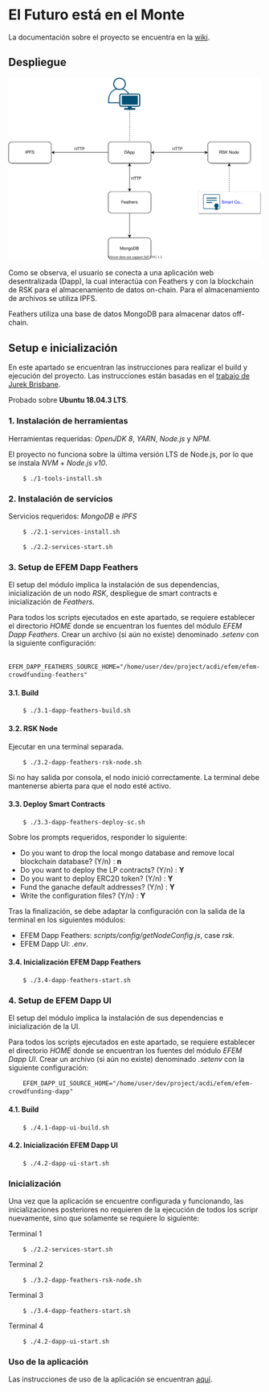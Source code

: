 # El Futuro está en el Monte

La documentación sobre el proyecto se encuentra en la [wiki](https://github.com/ACDI-Argentina/efem/wiki).

## Despliegue

![EFEM Despliegue](despliegue.svg)

Como se observa, el usuario se conecta a una aplicación web desentralizada (Dapp), la cual interactúa con Feathers y con la blockchain de RSK para el almacenamiento de datos on-chain. Para el almacenamiento de archivos se utiliza IPFS.

Feathers utiliza una base de datos MongoDB para almacenar datos off-chain.

## Setup e inicialización

En este apartado se encuentran las instrucciones para realizar el build y ejecución del proyecto. Las instrucciones están basadas en el [trabajo de Jurek Brisbane](https://github.com/Giveth/giveth-dapp/files/3674808/givethBuildStartScripts_2019-09-29.zip).

Probado sobre **Ubuntu 18.04.3 LTS**.


### 1. Instalación de herramientas

Herramientas requeridas: *OpenJDK 8*, *YARN*, *Node.js* y *NPM*.

El proyecto no funciona sobre la última versión LTS de Node.js, por lo que se instala *NVM* + *Node.js v10*.

```
    $ ./1-tools-install.sh
```

### 2. Instalación de servicios

Servicios requeridos: *MongoDB* e *IPFS*

```
    $ ./2.1-services-install.sh
```

```
    $ ./2.2-services-start.sh
```

### 3. Setup de EFEM Dapp Feathers

El setup del módulo implica la instalación de sus dependencias, inicialización de un nodo *RSK*, despliegue de smart contracts e inicialización de *Feathers*.

Para todos los scripts ejecutados en este apartado, se requiere establecer el directorio *HOME* donde se encuentran los fuentes del módulo *EFEM Dapp Feathers*. Crear un archivo (si aún no existe) denominado *.setenv* con la siguiente configuración:

```
    EFEM_DAPP_FEATHERS_SOURCE_HOME="/home/user/dev/project/acdi/efem/efem-crowdfunding-feathers"
```

#### 3.1. Build

```
    $ ./3.1-dapp-feathers-build.sh
```

#### 3.2. RSK Node

Ejecutar en una terminal separada.

```
    $ ./3.2-dapp-feathers-rsk-node.sh
```

Si no hay salida por consola, el nodo inició correctamente.
La terminal debe mantenerse abierta para que el nodo esté activo.

#### 3.3. Deploy Smart Contracts

```
    $ ./3.3-dapp-feathers-deploy-sc.sh
```

Sobre los prompts requeridos, responder lo siguiente:

- Do you want to drop the local mongo database and remove local blockchain database? (Y/n) : **n**
- Do you want to deploy the LP contracts? (Y/n) : **Y**
- Do you want to deploy ERC20 token? (Y/n) : **Y**
- Fund the ganache default addresses? (Y/n) : **Y**
- Write the configuration files? (Y/n) : **Y**

Tras la finalización, se debe adaptar la configuración con la salida de la terminal en los siguientes módulos:

- EFEM Dapp Feathers: *scripts/config/getNodeConfig.js*, case *rsk*.
- EFEM Dapp UI: *.env*.

#### 3.4. Inicialización EFEM Dapp Feathers

```
    $ ./3.4-dapp-feathers-start.sh
```

### 4. Setup de EFEM Dapp UI

El setup del módulo implica la instalación de sus dependencias e inicialización de la UI.

Para todos los scripts ejecutados en este apartado, se requiere establecer el directorio *HOME* donde se encuentran los fuentes del módulo *EFEM Dapp UI*. Crear un archivo (si aún no existe) denominado *.setenv* con la siguiente configuración:

```
    EFEM_DAPP_UI_SOURCE_HOME="/home/user/dev/project/acdi/efem/efem-crowdfunding-dapp"
```

#### 4.1. Build

```
    $ ./4.1-dapp-ui-build.sh
```

#### 4.2. Inicialización EFEM Dapp UI

```
    $ ./4.2-dapp-ui-start.sh
```

### Inicialización

Una vez que la aplicación se encuentre configurada y funcionando, las inicializaciones posteriores no requieren de la ejecución de todos los scripr nuevamente, sino que solamente se requiere lo siguiente:

Terminal 1
```
    $ ./2.2-services-start.sh
```

Terminal 2
```
    $ ./3.2-dapp-feathers-rsk-node.sh
```

Terminal 3
```
    $ ./3.4-dapp-feathers-start.sh
```

Terminal 4
```
    $ ./4.2-dapp-ui-start.sh
```

### Uso de la aplicación

Las instrucciones de uso de la aplicación se encuentran [aquí](https://github.com/ACDI-Argentina/efem-crowdfunding-dapp/wiki/Giveth-b4H-instrucciones-uso).
